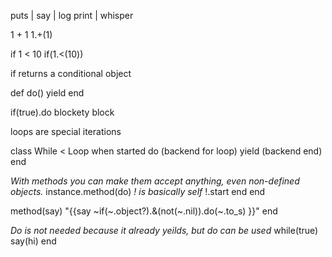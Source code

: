 puts | say | log
print | whisper

1 + 1
1.+(1)

if 1 < 10
if(1.<(10))

if returns a conditional object

def do()
  yield
end

if(true).do
  blockety block
  
loops are special iterations

class While < Loop
  when started do
  (backend for loop)
    yield
  (backend end)
  end
  
  _With methods you can make them accept anything, even non-defined objects._
  instance.method(do)
    _! is basically self_
    !.start
  end
end

method(say)
  "{{say ~if(~.object?).&(not(~.nil)).do(~.to_s) }}"
end

_Do is not needed because it already yeilds, but do can be used_
while(true)
  say(hi)
end

